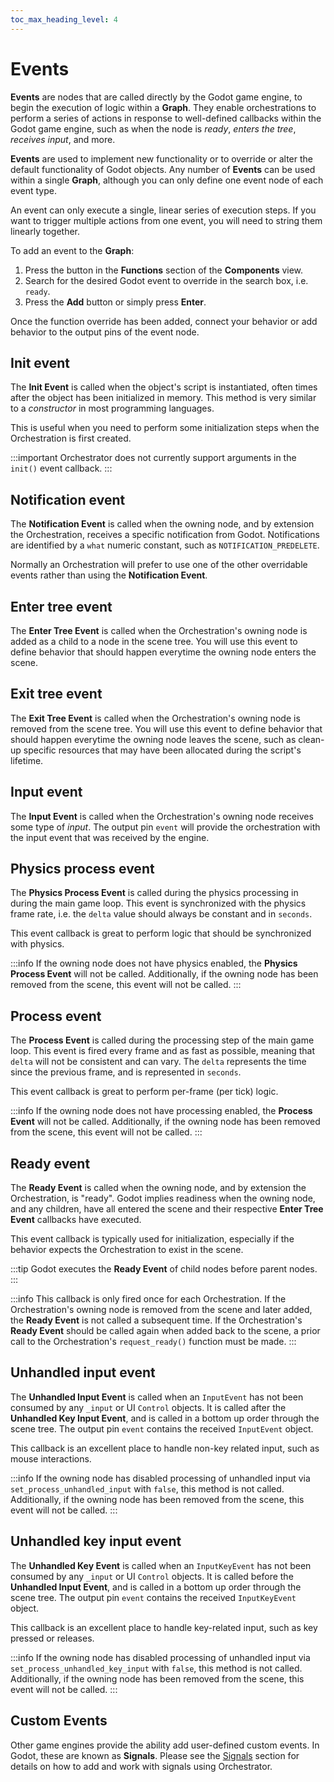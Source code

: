 ```yaml
---
toc_max_heading_level: 4
---
```


# Events

**Events** are nodes that are called directly by the Godot game engine, to begin the execution of logic within a **Graph**.
They enable orchestrations to perform a series of actions in response to well-defined callbacks within the Godot game engine, such as when the node is *ready*, *enters the tree*, *receives input*, and more.

**Events** are used to implement new functionality or to override or alter the default functionality of Godot objects.
Any number of **Events** can be used within a single **Graph**, although you can only define one event node of each event type.

An event can only execute a single, linear series of execution steps.
If you want to trigger multiple actions from one event, you will need to string them linearly together.

<Figure image="/img/nodes/events/event-linear-example.png" caption="Chain operations linearly on event callbacks"></Figure>

To add an event to the **Graph**:

1. Press the <EditorIcon name="Override"/> button in the **Functions** section of the **Components** view.
2. Search for the desired Godot event to override in the search box, i.e. `ready`.
3. Press the **Add** button or simply press **Enter**.

Once the function override has been added, connect your behavior or add behavior to the output pins of the event node.

## Init event

<Figure image="/img/nodes/events/init-event-node.png" caption="Init event callback node"></Figure>

The **Init Event** is called when the object's script is instantiated, often times after the object has been initialized in memory.
This method is very similar to a *constructor* in most programming languages.

This is useful when you need to perform some initialization steps when the Orchestration is first created.

:::important
Orchestrator does not currently support arguments in the `init()` event callback.
:::

## Notification event

<Figure image="/img/nodes/events/notification-event-node.png" caption="Notification event callback node"></Figure>

The **Notification Event** is called when the owning node, and by extension the Orchestration, receives a specific notification from Godot.
Notifications are identified by a `what` numeric constant, such as `NOTIFICATION_PREDELETE`.

Normally an Orchestration will prefer to use one of the other overridable events rather than using the **Notification Event**.

## Enter tree event

<Figure image="/img/nodes/events/enter-tree-event-node.png" caption="Enter tree event callback node"></Figure>

The **Enter Tree Event** is called when the Orchestration's owning node is added as a child to a node in the scene tree.
You will use this event to define behavior that should happen everytime the owning node enters the scene.

## Exit tree event

<Figure image="/img/nodes/events/exit-tree-event-node.png" caption="Exit tree event callback node"></Figure>

The **Exit Tree Event** is called when the Orchestration's owning node is removed from the scene tree.
You will use this event to define behavior that should happen everytime the owning node leaves the scene, such as clean-up specific resources that may have been allocated during the script's lifetime.

## Input event

<Figure image="/img/nodes/events/input-event-node.png" caption="Input event callback node"></Figure>

The **Input Event** is called when the Orchestration's owning node receives some type of *input*.
The output pin `event` will provide the orchestration with the input event that was received by the engine.

## Physics process event

<Figure image="/img/nodes/events/physics-process-event-node.png" caption="Physics process event callback node"></Figure>

The **Physics Process Event** is called during the physics processing in during the main game loop.
This event is synchronized with the physics frame rate, i.e. the `delta` value should always be constant and in `seconds`.

This event callback is great to perform logic that should be synchronized with physics.

:::info
If the owning node does not have physics enabled, the **Physics Process Event** will not be called.
Additionally, if the owning node has been removed from the scene, this event will not be called.
:::

## Process event

<Figure image="/img/nodes/events/process-event-node.png" caption="Process event callback node"></Figure>

The **Process Event** is called during the processing step of the main game loop.
This event is fired every frame and as fast as possible, meaning that `delta` will not be consistent and can vary.
The `delta` represents the time since the previous frame, and is represented in `seconds`.

This event callback is great to perform per-frame (per tick) logic.

:::info
If the owning node does not have processing enabled, the **Process Event** will not be called.
Additionally, if the owning node has been removed from the scene, this event will not be called.
:::

## Ready event

<Figure image="/img/nodes/events/ready-event-node.png" caption="Ready event callback node"></Figure>

The **Ready Event** is called when the owning node, and by extension the Orchestration, is "ready".
Godot implies readiness when the owning node, and any children, have all entered the scene and their respective **Enter Tree Event** callbacks have executed.

This event callback is typically used for initialization, especially if the behavior expects the Orchestration to exist in the scene.

:::tip
Godot executes the **Ready Event** of child nodes before parent nodes.
:::

:::info
This callback is only fired once for each Orchestration.
If the Orchestration's owning node is removed from the scene and later added, the **Ready Event** is not called a subsequent time.
If the Orchestration's **Ready Event** should be called again when added back to the scene, a prior call to the Orchestration's `request_ready()` function must be made.
:::

## Unhandled input event

<Figure image="/img/nodes/events/unhandled-input-event-node.png" caption="Unhandled input event callback node"></Figure>

The **Unhandled Input Event** is called when an `InputEvent` has not been consumed by any `_input` or UI `Control` objects.
It is called after the **Unhandled Key Input Event**, and is called in a bottom up order through the scene tree.
The output pin `event` contains the received `InputEvent` object.

This callback is an excellent place to handle non-key related input, such as mouse interactions.

:::info
If the owning node has disabled processing of unhandled input via `set_process_unhandled_input` with `false`, this method is not called.
Additionally, if the owning node has been removed from the scene, this event will not be called.
:::

## Unhandled key input event

<Figure image="/img/nodes/events/unhandled-key-input-event-node.png" caption="Unhandled key input event callback node"></Figure>

The **Unhandled Key Event** is called when an `InputKeyEvent` has not been consumed by any `_input` or UI `Control` objects.
It is called before the **Unhandled Input Event**, and is called in a bottom up order through the scene tree.
The output pin `event` contains the received `InputKeyEvent` object.

This callback is an excellent place to handle key-related input, such as key pressed or releases.

:::info
If the owning node has disabled processing of unhandled input via `set_process_unhandled_key_input` with `false`, this method is not called.
Additionally, if the owning node has been removed from the scene, this event will not be called.
:::

## Custom Events

Other game engines provide the ability add user-defined custom events.
In Godot, these are known as **Signals**.
Please see the [Signals](signals) section for details on how to add and work with signals using Orchestrator.
